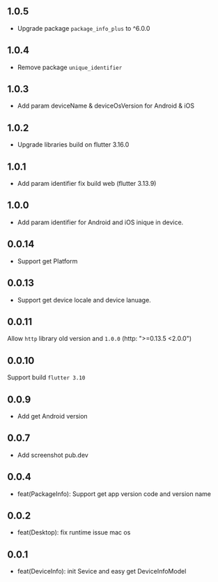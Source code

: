 ## 1.0.5

- Upgrade package `package_info_plus` to ^6.0.0

## 1.0.4

- Remove package `unique_identifier`

## 1.0.3

- Add param deviceName & deviceOsVersion for Android & iOS

## 1.0.2

- Upgrade libraries build on flutter 3.16.0

## 1.0.1

- Add param identifier fix build web (flutter 3.13.9)

## 1.0.0

- Add param identifier for Android and iOS inique in device.

## 0.0.14

- Support get Platform

## 0.0.13

- Support get device locale and device lanuage.

## 0.0.11

Allow `http` library old version and `1.0.0` (http: ">=0.13.5 <2.0.0")

## 0.0.10

Support build `flutter 3.10`

## 0.0.9

- Add get Android version

## 0.0.7

- Add screenshot pub.dev

## 0.0.4

- feat(PackageInfo): Support get app version code and version name

## 0.0.2

- feat(Desktop): fix runtime issue mac os

## 0.0.1

- feat(DeviceInfo): init Sevice and easy get DeviceInfoModel
